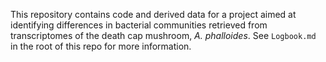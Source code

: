 This repository contains code and derived data for a project aimed at identifying differences in bacterial communities retrieved from transcriptomes of the death cap mushroom, *A. phalloides*. See `Logbook.md` in the root of this repo for more information. 